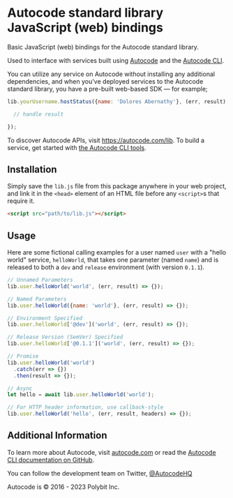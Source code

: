 # Autocode standard library JavaScript (web) bindings

Basic JavaScript (web) bindings for the Autocode standard library.

Used to interface with services built using [Autocode](https://autocode.com) and
the [Autocode CLI](https://github.com/acode/lib).

You can utilize any service on Autocode without installing any additional
dependencies, and when you've deployed services to the Autocode standard library,
you have a pre-built web-based SDK &mdash; for example;

```javascript
lib.yourUsername.hostStatus({name: 'Dolores Abernathy'}, (err, result) => {

  // handle result

});
```

To discover Autocode APIs, visit https://autocode.com/lib. To build a service,
get started with [the Autocode CLI tools](https://github.com/acode/lib).

## Installation

Simply save the `lib.js` file from this package anywhere in your web project,
and link it in the `<head>` element of an HTML file before any `<script>`s that
require it.

```html
<script src="path/to/lib.js"></script>
```

## Usage

Here are some fictional calling examples for a user named `user` with a
"hello world" service, `helloWorld`, that takes one parameter (named `name`)
and is released to both a `dev` and `release` environment (with version `0.1.1`).

```javascript
// Unnamed Parameters
lib.user.helloWorld('world', (err, result) => {});

// Named Parameters
lib.user.helloWorld({name: 'world'}, (err, result) => {});

// Environment Specified
lib.user.helloWorld['@dev']('world', (err, result) => {});

// Release Version (SemVer) Specified
lib.user.helloWorld['@0.1.1']('world', (err, result) => {});

// Promise
lib.user.helloWorld('world')
  .catch(err => {})
  .then(result => {});

// Async
let hello = await lib.user.helloWorld('world');

// For HTTP header information, use callback-style
lib.user.helloWorld('hello', (err, result, headers) => {});
```

## Additional Information

To learn more about Autocode, visit [autocode.com](https://autocode.com) or read the
[Autocode CLI documentation on GitHub](https://github.com/acode/lib).

You can follow the development team on Twitter, [@AutocodeHQ](https://twitter.com/AutocodeHQ)

Autocode is &copy; 2016 - 2023 Polybit Inc.
